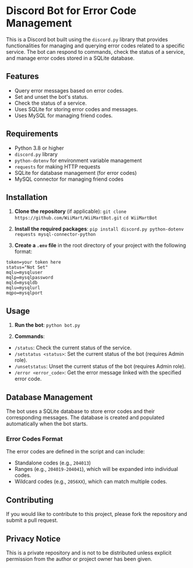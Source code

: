 # Discord Bot for Error Code Management

This is a Discord bot built using the `discord.py` library that provides functionalities for managing and querying error codes related to a specific service. The bot can respond to commands, check the status of a service, and manage error codes stored in a SQLite database.

## Features

- Query error messages based on error codes.
- Set and unset the bot's status.
- Check the status of a service.
- Uses SQLite for storing error codes and messages.
- Uses MySQL for managing friend codes.

## Requirements

- Python 3.8 or higher
- `discord.py` library
- `python-dotenv` for environment variable management
- `requests` for making HTTP requests
- SQLite for database management (for error codes)
- MySQL connector for managing friend codes

## Installation

1. **Clone the repository** (if applicable):
   `git clone https://github.com/WiiMart/WiiMartBot.git`
   `cd WiiMartBot`

2. **Install the required packages**:
   `pip install discord.py python-dotenv requests mysql-connector-python`

3. **Create a `.env` file** in the root directory of your project with the following format:
```
token=your token here 
status="Not Set" 
mqlu=mysqluser 
mqlp=mysqlpassword 
mqld=mysqldb 
mqlu=mysqlurl 
mqpo=mysqlport
```

## Usage

1. **Run the bot**:
`python bot.py`

2. **Commands**:
- `/status`: Check the current status of the service.
- `/setstatus <status>`: Set the current status of the bot (requires Admin role).
- `/unsetstatus`: Unset the current status of the bot (requires Admin role).
- `/error <error_code>`: Get the error message linked with the specified error code.

## Database Management

The bot uses a SQLite database to store error codes and their corresponding messages. The database is created and populated automatically when the bot starts. 

### Error Codes Format

The error codes are defined in the script and can include:
- Standalone codes (e.g., `204013`)
- Ranges (e.g., `204019-204041`), which will be expanded into individual codes.
- Wildcard codes (e.g., `2056XX`), which can match multiple codes.

## Contributing

If you would like to contribute to this project, please fork the repository and submit a pull request.

## Privacy Notice

This is a private repository and is not to be distributed unless explicit permission from the author or project owner has been given.
